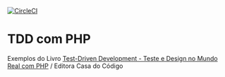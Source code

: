 [![CircleCI](https://circleci.com/gh/lincolnbrito/php-tdd-casadocodigo.svg?style=shield)](https://circleci.com/gh/lincolnbrito/php-tdd-casadocodigo)
# TDD com PHP

Exemplos do Livro [Test-Driven Development - Teste e Design no Mundo Real com PHP](https://www.casadocodigo.com.br/products/livro-tdd-php) / Editora Casa do Código


